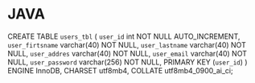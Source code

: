 # JAVA
CREATE TABLE `users_tbl` (
	`user_id` int NOT NULL AUTO_INCREMENT,
	`user_firtsname` varchar(40) NOT NULL,
	`user_lastname` varchar(40) NOT NULL,
	`user_addres` varchar(40) NOT NULL,
	`user_email` varchar(40) NOT NULL,
	`user_password` varchar(256) NOT NULL,
	PRIMARY KEY (`user_id`)
) ENGINE InnoDB,
  CHARSET utf8mb4,
  COLLATE utf8mb4_0900_ai_ci;
